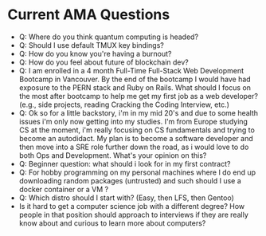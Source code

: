 # Current AMA Questions

* Q: Where do you think quantum computing is headed?  
* Q: Should I use default TMUX key bindings?
* Q: How do you know you're having a burnout?
* Q: How do you feel about future of blockchain dev?
* Q: I am enrolled in a 4 month Full-Time Full-Stack Web Development Bootcamp in Vancouver. By the end of the bootcamp I would have had exposure to the PERN stack and Ruby on Rails. What should I focus on the most after bootcamp to help me get my first job as a web developer? (e.g., side projects, reading Cracking the Coding Interview, etc.)
* Q: Ok so for a little backstory, i'm in my mid 20's and due to some health issues i'm only now getting into my studies. I'm from Europe studying CS at the moment, i'm really focusing on CS fundamentals and trying to become an autodidact. My plan is to become a software developer and then move into a SRE role further down the road, as i would love to do both Ops and Development. What's your opinion on this?
* Q: Beginner question: what should i look for in my first contract?
* Q: For hobby programming on my personal machines where I do end up downloading random packages (untrusted) and such should I use a docker container or a VM ?
* Q: Which distro should I start with?  (Easy, then LFS, then Gentoo)
* Is it hard to get a computer science job with a different degree? How people in that position should approach to interviews if they are really know about and curious to learn more about computers?
